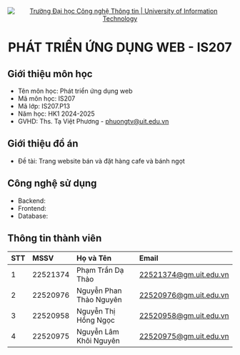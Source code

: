 <p align="center">
  <a href="https://www.uit.edu.vn/" title="Trường Đại học Công nghệ Thông tin" style="border: none;">
    <img src="https://i.imgur.com/WmMnSRt.png" alt="Trường Đại học Công nghệ Thông tin | University of Information Technology">
  </a>
</p>

<h1 align="center"><b>PHÁT TRIỂN ỨNG DỤNG WEB - IS207</b></h>

## Giới thiệu môn học
+ Tên môn học: Phát triển ứng dụng web
+ Mã môn học: IS207
+ Mã lớp: IS207.P13
+ Năm học: HK1 2024-2025
+ GVHD: Ths. Tạ Việt Phương - phuongtv@uit.edu.vn

## Giới thiệu đồ án
+ Đề tài: Trang website bán và đặt hàng cafe và bánh ngọt
## Công nghệ sử dụng
+ Backend: 
+ Frontend: 
+ Database: 
## Thông tin thành viên
|STT|  MSSV  | Họ và Tên              | Email                |
|:- |:-------|:---------------------- | :--------------------|
| 1 |22521374|Phạm Trần Dạ Thảo       |22521374@gm.uit.edu.vn|
| 2 |22520976|Nguyễn Phan Thảo Nguyên |22520976@gm.uit.edu.vn|
| 3 |22520958|Nguyễn Thị Hồng Ngọc    |22520958@gm.uit.edu.vn|
| 4 |22520975|Nguyễn Lâm Khôi Nguyên  |22520975@gm.uit.edu.vn|

